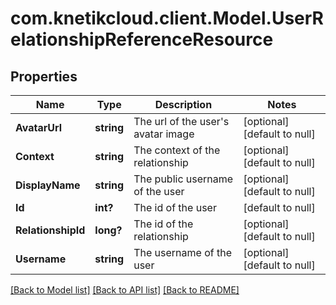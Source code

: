 # com.knetikcloud.client.Model.UserRelationshipReferenceResource
## Properties

Name | Type | Description | Notes
------------ | ------------- | ------------- | -------------
**AvatarUrl** | **string** | The url of the user&#39;s avatar image | [optional] [default to null]
**Context** | **string** | The context of the relationship | [optional] [default to null]
**DisplayName** | **string** | The public username of the user | [optional] [default to null]
**Id** | **int?** | The id of the user | [default to null]
**RelationshipId** | **long?** | The id of the relationship | [optional] [default to null]
**Username** | **string** | The username of the user | [optional] [default to null]

[[Back to Model list]](../README.md#documentation-for-models) [[Back to API list]](../README.md#documentation-for-api-endpoints) [[Back to README]](../README.md)

